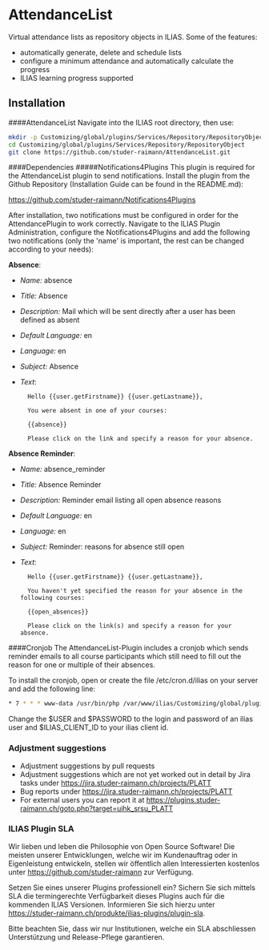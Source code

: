 AttendanceList
=================

Virtual attendance lists as repository objects in ILIAS. Some of the features:
* automatically generate, delete and schedule lists
* configure a minimum attendance and automatically calculate the progress
* ILIAS learning progress supported

Installation
------------
####AttendanceList
Navigate into the ILIAS root directory, then use:

```bash
mkdir -p Customizing/global/plugins/Services/Repository/RepositoryObject
cd Customizing/global/plugins/Services/Repository/RepositoryObject
git clone https://github.com/studer-raimann/AttendanceList.git
```

####Dependencies
#####Notifications4Plugins
This plugin is required for the AttendanceList plugin to send notifications. Install the plugin from the Github Repository (Installation Guide can be found in the README.md): 

https://github.com/studer-raimann/Notifications4Plugins

After installation, two notifications must be configured in order for the AttendancePlugin to work correctly. Navigate to the ILIAS Plugin Administration, configure the Notifications4Plugins and add the following two notifications (only the 'name' is important, the rest can be changed according to your needs):

**Absence**:
* *Name:* absence
* *Title:* Absence
* *Description:* Mail which will be sent directly after a user has been defined as absent
* *Default Language:* en
* *Language:* en
* *Subject:* Absence
* *Text*: 

		Hello {{user.getFirstname}} {{user.getLastname}},
	          
	    You were absent in one of your courses:
	         
	    {{absence}}
	          
	    Please click on the link and specify a reason for your absence.

**Absence Reminder**:
* *Name:* absence_reminder
* *Title:* Absence Reminder
* *Description:* Reminder email listing all open absence reasons
* *Default Language:* en
* *Language:* en
* *Subject:* Reminder: reasons for absence still open
* *Text*: 

		Hello {{user.getFirstname}} {{user.getLastname}},
	          
	    You haven't yet specified the reason for your absence in the following courses:
	         
	    {{open_absences}}
	          
	    Please click on the link(s) and specify a reason for your absence.

####Cronjob
The AttendanceList-Plugin includes a cronjob which sends reminder emails to all course participants which still need to fill out the reason for one or multiple of their absences.

To install the cronjob, open or create the file /etc/cron.d/ilias on your server and add the following line:
```bash
* 7 * * * www-data /usr/bin/php /var/www/ilias/Customizing/global/plugins/Services/Repository/RepositoryObject/AttendanceList/cron.php $USER $PASSWORD $ILIAS_CLIENT_ID > /dev/null
```
Change the $USER and $PASSWORD to the login and password of an ilias user and $ILIAS_CLIENT_ID to your ilias client id.

### Adjustment suggestions
* Adjustment suggestions by pull requests
* Adjustment suggestions which are not yet worked out in detail by Jira tasks under https://jira.studer-raimann.ch/projects/PLATT
* Bug reports under https://jira.studer-raimann.ch/projects/PLATT
* For external users you can report it at https://plugins.studer-raimann.ch/goto.php?target=uihk_srsu_PLATT

### ILIAS Plugin SLA
Wir lieben und leben die Philosophie von Open Source Software! Die meisten unserer Entwicklungen, welche wir im Kundenauftrag oder in Eigenleistung entwickeln, stellen wir öffentlich allen Interessierten kostenlos unter https://github.com/studer-raimann zur Verfügung.

Setzen Sie eines unserer Plugins professionell ein? Sichern Sie sich mittels SLA die termingerechte Verfügbarkeit dieses Plugins auch für die kommenden ILIAS Versionen. Informieren Sie sich hierzu unter https://studer-raimann.ch/produkte/ilias-plugins/plugin-sla.

Bitte beachten Sie, dass wir nur Institutionen, welche ein SLA abschliessen Unterstützung und Release-Pflege garantieren.
